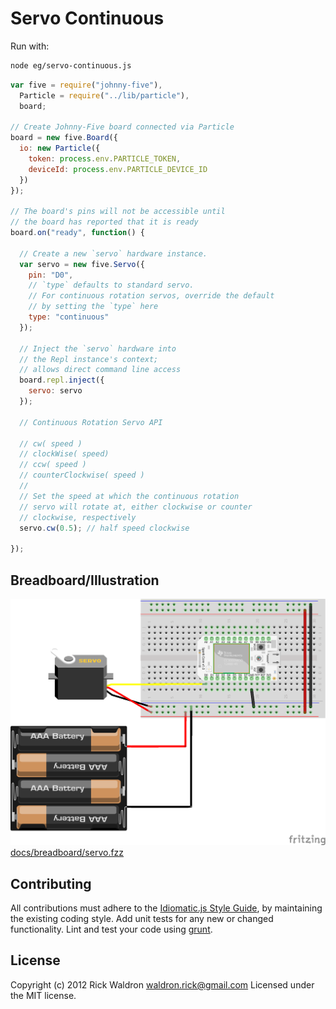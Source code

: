 # Servo Continuous

Run with:
``` bash
node eg/servo-continuous.js
```


``` javascript
var five = require("johnny-five"),
  Particle = require("../lib/particle"),
  board;

// Create Johnny-Five board connected via Particle
board = new five.Board({
  io: new Particle({
    token: process.env.PARTICLE_TOKEN,
    deviceId: process.env.PARTICLE_DEVICE_ID
  })
});

// The board's pins will not be accessible until
// the board has reported that it is ready
board.on("ready", function() {

  // Create a new `servo` hardware instance.
  var servo = new five.Servo({
    pin: "D0",
    // `type` defaults to standard servo.
    // For continuous rotation servos, override the default
    // by setting the `type` here
    type: "continuous"
  });

  // Inject the `servo` hardware into
  // the Repl instance's context;
  // allows direct command line access
  board.repl.inject({
    servo: servo
  });

  // Continuous Rotation Servo API

  // cw( speed )
  // clockWise( speed)
  // ccw( speed )
  // counterClockwise( speed )
  //
  // Set the speed at which the continuous rotation
  // servo will rotate at, either clockwise or counter
  // clockwise, respectively
  servo.cw(0.5); // half speed clockwise

});
```


## Breadboard/Illustration


![docs/breadboard/servo.png](breadboard/servo.png)
[docs/breadboard/servo.fzz](breadboard/servo.fzz)





## Contributing
All contributions must adhere to the [Idiomatic.js Style Guide](https://github.com/rwldrn/idiomatic.js),
by maintaining the existing coding style. Add unit tests for any new or changed functionality. Lint and test your code using [grunt](https://github.com/cowboy/grunt).

## License
Copyright (c) 2012 Rick Waldron <waldron.rick@gmail.com>
Licensed under the MIT license.